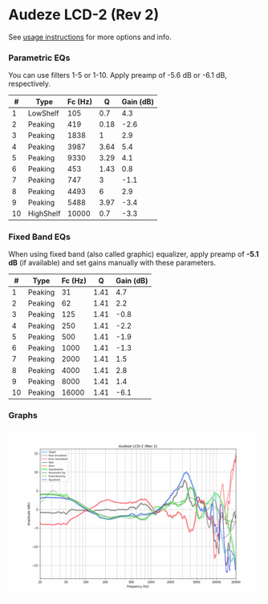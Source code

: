 # Audeze LCD-2 (Rev 2)
See [usage instructions](https://github.com/jaakkopasanen/AutoEq#usage) for more options and info.

### Parametric EQs
You can use filters 1-5 or 1-10. Apply preamp of -5.6 dB or -6.1 dB, respectively.

|   # | Type      |   Fc (Hz) |    Q |   Gain (dB) |
|-----|-----------|-----------|------|-------------|
|   1 | LowShelf  |       105 | 0.7  |         4.3 |
|   2 | Peaking   |       419 | 0.18 |        -2.6 |
|   3 | Peaking   |      1838 | 1    |         2.9 |
|   4 | Peaking   |      3987 | 3.64 |         5.4 |
|   5 | Peaking   |      9330 | 3.29 |         4.1 |
|   6 | Peaking   |       453 | 1.43 |         0.8 |
|   7 | Peaking   |       747 | 3    |        -1.1 |
|   8 | Peaking   |      4493 | 6    |         2.9 |
|   9 | Peaking   |      5488 | 3.97 |        -3.4 |
|  10 | HighShelf |     10000 | 0.7  |        -3.3 |

### Fixed Band EQs
When using fixed band (also called graphic) equalizer, apply preamp of **-5.1 dB** (if available) and set gains manually with these parameters.

|   # | Type    |   Fc (Hz) |    Q |   Gain (dB) |
|-----|---------|-----------|------|-------------|
|   1 | Peaking |        31 | 1.41 |         4.7 |
|   2 | Peaking |        62 | 1.41 |         2.2 |
|   3 | Peaking |       125 | 1.41 |        -0.8 |
|   4 | Peaking |       250 | 1.41 |        -2.2 |
|   5 | Peaking |       500 | 1.41 |        -1.9 |
|   6 | Peaking |      1000 | 1.41 |        -1.3 |
|   7 | Peaking |      2000 | 1.41 |         1.5 |
|   8 | Peaking |      4000 | 1.41 |         2.8 |
|   9 | Peaking |      8000 | 1.41 |         1.4 |
|  10 | Peaking |     16000 | 1.41 |        -6.1 |

### Graphs
![](./Audeze%20LCD-2%20(Rev%202).png)
